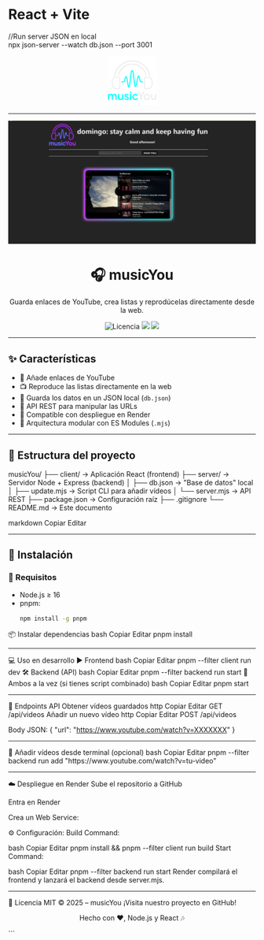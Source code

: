 # React + Vite
//Run server JSON en local 
<br/>
npx json-server --watch db.json --port 3001

<p align="center">
  <img src="/client/public/musicYou-logo-back-dark.svg" width="100" alt="musicYou Logo" />
</p>
<hr/>
<p align="center">
<img src="/client/src/assets/CapturaMusicYou.png" width="1000" alt="musicYou Web"/>
</p>

<h1 align="center">🎧 musicYou</h1>


<p align="center">
  Guarda enlaces de YouTube, crea listas y reprodúcelas directamente desde la web.
</p>

<p align="center">
  <img src="https://img.shields.io/github/license/tuusuario/musicYou" alt="Licencia" />
  <img src="https://img.shields.io/badge/React-2025-blue?logo=react" />
  <img src="https://img.shields.io/badge/Render-Deploy-success?logo=render" />
</p>

<hr>

## ✨ Características

- 🎵 Añade enlaces de YouTube
- 📺 Reproduce las listas directamente en la web
- 📁 Guarda los datos en un JSON local (`db.json`)
- 🔄 API REST para manipular las URLs
- 🚀 Compatible con despliegue en Render
- 🧱 Arquitectura modular con ES Modules (`.mjs`)

<hr>

## 🧩 Estructura del proyecto

musicYou/ ├── client/ → Aplicación React (frontend) ├── server/ → Servidor Node + Express (backend) │ ├── db.json → "Base de datos" local │ ├── update.mjs → Script CLI para añadir vídeos │ └── server.mjs → API REST ├── package.json → Configuración raíz ├── .gitignore └── README.md → Este documento

markdown
Copiar
Editar

<hr>

## 🚀 Instalación

### 🔧 Requisitos

- Node.js ≥ 16
- pnpm:
  ```bash
  npm install -g pnpm
📦 Instalar dependencias
bash
Copiar
Editar
pnpm install
<hr>
💻 Uso en desarrollo
▶️ Frontend
bash
Copiar
Editar
pnpm --filter client run dev
🛠 Backend (API)
bash
Copiar
Editar
pnpm --filter backend run start
🔁 Ambos a la vez (si tienes script combinado)
bash
Copiar
Editar
pnpm start
<hr>
📡 Endpoints API
Obtener vídeos guardados
http
Copiar
Editar
GET /api/videos
Añadir un nuevo vídeo
http
Copiar
Editar
POST /api/videos

Body JSON:
{
  "url": "https://www.youtube.com/watch?v=XXXXXXX"
}
<hr>
🧪 Añadir vídeos desde terminal (opcional)
bash
Copiar
Editar
pnpm --filter backend run add "https://www.youtube.com/watch?v=tu-video"
<hr>
☁️ Despliegue en Render
Sube el repositorio a GitHub

Entra en Render

Crea un Web Service:

⚙️ Configuración:
Build Command:

bash
Copiar
Editar
pnpm install && pnpm --filter client run build
Start Command:

bash
Copiar
Editar
pnpm --filter backend run start
Render compilará el frontend y lanzará el backend desde server.mjs.

<hr>
📄 Licencia
MIT © 2025 – musicYou
¡Visita nuestro proyecto en GitHub!

<p align="center"> Hecho con ❤️, Node.js y React 🎶 </p> ```
